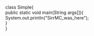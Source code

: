 class Simple{  
    public static void main(String args[]){  
     System.out.println("SirrMC_was_here");  
    }  
}  
